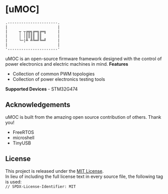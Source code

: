 # [uMOC]
```
.----------------------.
|                      |
|     ┬ ┬╔╦╗╔═╗╔═╗     |
|     │ │║║║║ ║║       |
|     └─|╩ ╩╚═╝╚═╝     |
|                      |
'----------------------'
```

uMOC is an open-source firmware framework designed with the control of power electronics and electric machines in mind.
**Features**
- Collection of common PWM topologies
- Collection of power electronics testing tools

**Supported Devices** - STM32G474

## Acknowledgements
uMOC is built from the amazing open source contribution of others. Thank you!
- FreeRTOS
- microshell
- TinyUSB

## License
This project is released under the [MIT License](https://opensource.org/license/mit/).  
In lieu of including the full license text in every source file, the following tag is used:  
`// SPDX-License-Identifier: MIT`  
